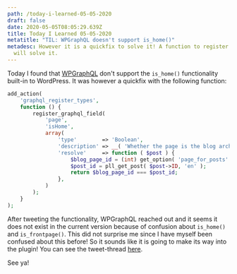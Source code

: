 ```yaml
---
path: /today-i-learned-05-05-2020
draft: false
date: 2020-05-05T08:05:29.639Z
title: Today I Learned 05-05-2020
metatitle: "TIL: WPGraphQL doesn't support is_home()"
metadesc: However it is a quickfix to solve it! A function to register the type
  will solve it.
---
```

Today I found that [WPGraphQL](https://www.wpgraphql.com/) don't support the `is_home()` functionality built-in to WordPress. It was however a quickfix with the following function: 

```php
add_action(
    'graphql_register_types',
    function () {
        register_graphql_field(
            'page',
            'isHome',
            array(
                'type'        => 'Boolean',
                'description' => __( 'Whether the page is the blog archive page', 'wp-graphql' ),
                'resolve'     => function ( $post ) {
                    $blog_page_id = (int) get_option( 'page_for_posts' );
                    $post_id = pll_get_post( $post->ID, 'en' );
                    return $blog_page_id === $post_id;
                },
            )
        );
    }
);
```

After tweeting the functionality, WPGraphQL reached out and it seems it does not exist in the current version because of confusion about `is_home()` and `is_frontpage()`. This did not surprise me since I have myself been confused about this before! So it sounds like it is going to make its way into the plugin! You can see the tweet-thread [here](https://twitter.com/runebakjacobsen/status/1257582875148521473).

See ya!